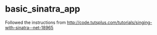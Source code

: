 # basic_sinatra_app
Followed the instructions from http://code.tutsplus.com/tutorials/singing-with-sinatra--net-18965

